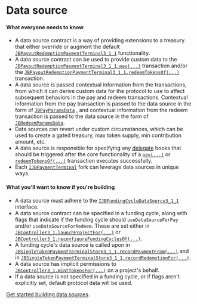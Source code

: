 # Data source

#### What everyone needs to know

* A data source contract is a way of providing extensions to a treasury that either override or augment the default [`JBPayoutRedemptionPaymentTerminal3_1_1`](/v4/deprecated/v3/api/contracts/or-payment-terminals/or-abstract/jbpayoutredemptionpaymentterminal3_1_1/) functionality.
* A data source contract can be used to provide custom data to the [`JBPayoutRedemptionPaymentTerminal3_1_1.pay(...)`](/v4/deprecated/v3/api/contracts/or-payment-terminals/or-abstract/jbpayoutredemptionpaymentterminal3_1_1/#pay) transaction and/or the [`JBPayoutRedemptionPaymentTerminal3_1_1.redeemTokensOf(...)`](/v4/deprecated/v3/api/contracts/or-payment-terminals/or-abstract/jbpayoutredemptionpaymentterminal3_1_1/#redeemtokensof) transaction.
* A data source is passed contextual information from the transactions, from which it can derive custom data for the protocol to use to affect subsequent behaviors in the pay and redeem transactions. Contextual information from the pay transaction is passed to the data source in the form of [`JBPayParamsData`](/v4/deprecated/v3/api/data-structures/jbpayparamsdata.md) , and contextual information from the redeem transaction is passed to the data source in the form of [`JBRedeemParamsData`](/v4/deprecated/v3/api/data-structures/jbredeemparamsdata.md).
* Data sources can revert under custom circumstances, which can be used to create a gated treasury, max token supply, min contribution amount, etc.
* A data source is responsible for specifying any [delegate](delegate.md) hooks that should be triggered after the core functionality of a [`pay(...)`](/v4/deprecated/v3/api/contracts/or-payment-terminals/or-abstract/jbpayoutredemptionpaymentterminal3_1_1/#pay) or [`redeemTokensOf(...)`](/v4/deprecated/v3/api/contracts/or-payment-terminals/or-abstract/jbpayoutredemptionpaymentterminal3_1_1/#redeemtokensof) transaction executes successfully.
* Each [`IJBPaymentTerminal`](/v4/deprecated/v3/api/interfaces/ijbpaymentterminal.md) fork can leverage data sources in unique ways.

#### What you'll want to know if you're building

* A data source must adhere to the [`IJBFundingCycleDataSource3_1_1`](/v4/deprecated/v3/api/interfaces/ijbfundingcycledatasource3_1_1/) interface.
* A data source contract can be specified in a funding cycle, along with flags that indicate if the funding cycle should `useDataSourceForPay` and/or `useDataSourceForRedeem`. These are set either in [`JBController3_1.launchProjectFor(...)`](/v4/deprecated/v3/api/contracts/or-controllers/jbcontroller3_1/#launchprojectfor) or [`JBController3_1.reconfigureFundingCyclesOf(...)`](/v4/deprecated/v3/api/contracts/or-controllers/jbcontroller3_1/#reconfigurefundingcyclesof).
* A funding cycle's data source is called upon in [`JBSingleTokenPaymentTerminalStore3_1_1.recordPaymentFrom(...)`](/v4/deprecated/v3/api/contracts/jbsingletokenpaymentterminalstore3_1_1/#recordpaymentfrom) and in [`JBSingleTokenPaymentTerminalStore3_1_1.recordRedemptionFor(...)`](/v4/deprecated/v3/api/contracts/jbsingletokenpaymentterminalstore3_1_1/#recordredemptionfor).
* A data source has implicit permissions to [`JBController3_1.mintTokensFor(...)`](/v4/deprecated/v3/api/contracts/or-controllers/jbcontroller3_1/#minttokensfor) on a project's behalf.
* If a data source is not specified in a funding cycle, or if flags aren't explicitly set, default protocol data will be used.

[Get started building data sources](/v4/deprecated/v3/build/treasury-extensions/data-source.md).
